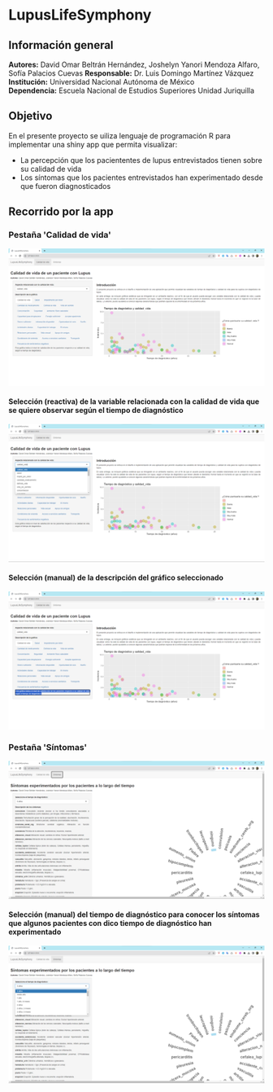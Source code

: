 # LupusLifeSymphony
## Información general
**Autores:** David Omar Beltrán Hernández, Joshelyn Yanori Mendoza Alfaro, Sofía Palacios Cuevas
**Responsable:** Dr. Luis Domingo Martínez Vázquez</br>
**Institución:** Universidad Nacional Autónoma de México</br>
**Dependencia:** Escuela Nacional de Estudios Superiores Unidad Juriquilla</br>
## Objetivo
En el presente proyecto se uiliza lenguaje de programación R para implementar una shiny app que permita visualizar:
* La percepción que los paciententes de lupus entrevistados tienen sobre su calidad de vida
* Los síntomas que los pacientes entrevistados han experimentado desde que fueron diagnosticados

## Recorrido por la app

### Pestaña 'Calidad de vida'
![](https://github.com/JBSspc/EI7/blob/main/ProyectoFinal/img/cv_tab.png)

#### Selección (reactiva) de la variable relacionada con la calidad de vida que se quiere observar según el tiempo de diagnóstico 
![](https://github.com/JBSspc/EI7/blob/main/ProyectoFinal/img/cv_tab_gs.png)

#### Selección (manual) de la descripción del gráfico seleccionado
![](https://github.com/JBSspc/EI7/blob/main/ProyectoFinal/img/cv_tab_dgs.png)

### Pestaña 'Síntomas'
![](https://github.com/JBSspc/EI7/blob/main/ProyectoFinal/img/s_tab.png)

#### Selección (manual) del tiempo de diagnóstico para conocer los síntomas que algunos pacientes con dico tiempo de diagnóstico han experimentado
![](https://github.com/JBSspc/EI7/blob/main/ProyectoFinal/img/s_tab_sa.png)
